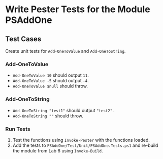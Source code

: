 # Write Pester Tests for the Module PSAddOne

## Test Cases
Create unit tests for `Add-OneToValue` and `Add-OneToString`.

### Add-OneToValue
- `Add-OneToValue 10` should output `11`.
- `Add-OneToValue -5` should output `-4`.
- `Add-OneToValue $null` should throw.

### Add-OneToString
- `Add-OneToString "test1"` should output `"test2"`.
- `Add-OneToString ""` should throw.

### Run Tests
1. Test the functions using `Invoke-Pester` with the functions loaded.
2. Add the tests to `PSAddOne/Test/Unit/PSAddOne.Tests.ps1` and re-build the module from Lab 6 using `Invoke-Build`.